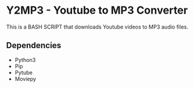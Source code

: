 # Y2MP3 - Youtube to MP3 Converter
This is a BASH SCRIPT that downloads Youtube videos to MP3 audio files.

## Dependencies

* Python3
* Pip
* Pytube
* Moviepy
